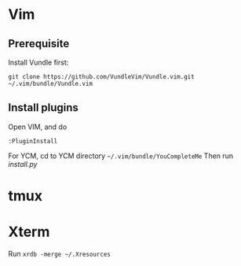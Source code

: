 # Vim

## Prerequisite

Install Vundle first:

`git clone https://github.com/VundleVim/Vundle.vim.git ~/.vim/bundle/Vundle.vim`

## Install plugins

Open VIM, and do

`:PluginInstall`

For YCM, cd to YCM directory 
`~/.vim/bundle/YouCompleteMe`
Then run *install.py*

# tmux

# Xterm
Run
`xrdb -merge ~/.Xresources`

